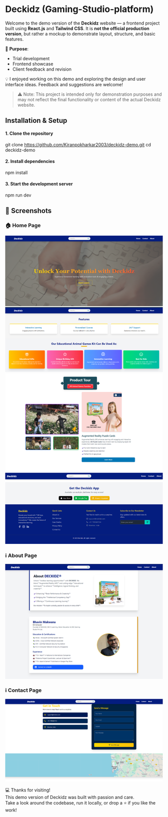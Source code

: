 # Deckidz (Gaming-Studio-platform)

Welcome to the demo version of the **Deckidz** website — a frontend project built using **React.js** and **Tailwind CSS**. It is **not the official production version**, but rather a mockup to demonstrate layout, structure, and basic features.

🔧 **Purpose**:
- Trial development
- Frontend showcase
- Client feedback and revision

💡 I enjoyed working on this demo and exploring the design and user interface ideas. Feedback and suggestions are welcome!

> ⚠️ Note: This project is intended only for demonstration purposes and may not reflect the final functionality or content of the actual Deckidz website.

## Installation & Setup ##

#### 1. Clone the repository
git clone https://github.com/Kiranpokharkar2003/deckidz-demo.git
cd deckidz-demo

#### 2. Install dependencies
npm install

#### 3. Start the development server
npm run dev

## 📸 Screenshots

### 🏠 Home Page
![Home Page](public/screenshots/home1.png)
![Home Page](public/screenshots/home2.png)
![Home Page](public/screenshots/home3.png)
![Home Page](public/screenshots/home4.png)

### ℹ️ About Page
![About Page](public/screenshots/about.png)

### ℹ️ Contact Page
![Contact Page](public/screenshots/contact.png)


💻 Thanks for visiting!  
This demo version of Deckidz was built with passion and care.  
Take a look around the codebase, run it locally, or drop a ⭐️ if you like the work!

